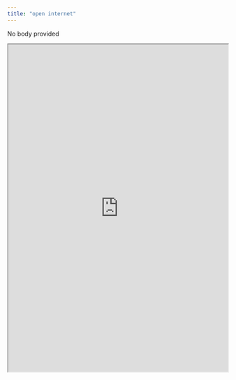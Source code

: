 ```yaml
---
title: "open internet"
---
```


No body provided
<iframe height="750" width="100%" src="https://ewelton.github.io/ktest/wiki.html#open%20internet"></iframe>
